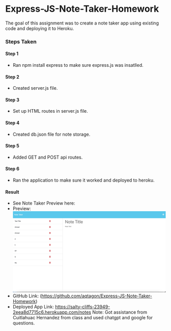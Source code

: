 # Express-JS-Note-Taker-Homework
The goal of this assignment was to create a note taker app using existing code and deploying it to Heroku.

### Steps Taken

#### Step 1 
- Ran npm install express to make sure express.js was insatlled.

#### Step 2
- Created server.js file.

#### Step 3
- Set up HTML routes in server.js file.

#### Step 4
- Created db.json file for note storage.

#### Step 5
- Added GET and POST api routes.

#### Step 6
- Ran the application to make sure it worked and deployed to heroku.

#### Result
- See Note Taker Preview here:
- Preview: ![Express-JS-Note-Taker](<Images/Screenshot 2024-01-01 at 3.23.28 PM.png>)
- GitHub Link: (https://github.com/aqtagon/Express-JS-Note-Taker-Homework)
- Deployed App Link: https://salty-cliffs-23949-2eea8d7715c6.herokuapp.com/notes
Note: Got assistance from Cuitlahuac Hernandez from class and used chatgpt and google for questions.